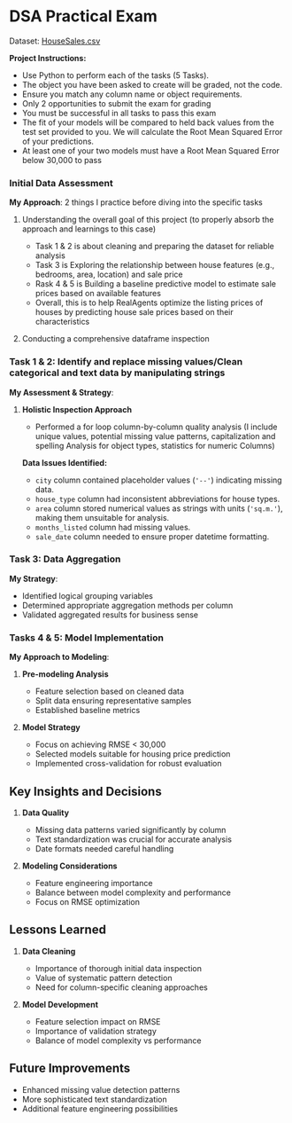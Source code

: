 # DSA Practical Exam
Dataset: [HouseSales.csv](https://github.com/snoowbirvd/Data-Scientist-Assoc.-Practical-Exam/blob/62cdec419d676ac7ebe4ba0650c76f2b9befa1ad/house_sales.csv)

**Project Instructions:**
- Use Python to perform each of the tasks (5 Tasks).
- The object you have been asked to create will be graded, not the code.
- Ensure you match any column name or object requirements.
- Only 2 opportunities to submit the exam for grading
- You must be successful in all tasks to pass this exam
- The fit of your models will be compared to held back values from the test set provided to you. We will calculate the Root Mean Squared Error of your predictions.
- At least one of your two models must have a Root Mean Squared Error below 30,000 to pass
  

### Initial Data Assessment
**My Approach**: 2 things I practice before diving into the specific tasks
1. Understanding the overall goal of this project (to properly absorb the approach and learnings to this case)
   - Task 1 & 2 is about cleaning and preparing the dataset for reliable analysis
   - Task 3 is Exploring the relationship between house features (e.g., bedrooms, area, location) and sale price
   - Rask 4 & 5 is Building a baseline predictive model to estimate sale prices based on available features
   - Overall, this is to help RealAgents optimize the listing prices of houses by predicting house sale prices based on their characteristics
   
2. Conducting a comprehensive dataframe inspection

### Task 1 & 2:  Identify and replace missing values/Clean categorical and text data by manipulating strings
**My Assessment & Strategy**:
1. **Holistic Inspection Approach**
   - Performed a for loop column-by-column quality analysis (I include unique values, potential missing value patterns, capitalization and spelling Analysis for object types, statistics for numeric Columns)

   **Data Issues Identified:**
   - `city` column contained placeholder values (`'--'`) indicating missing data.
   - `house_type` column had inconsistent abbreviations for house types.
   - `area` column stored numerical values as strings with units (`'sq.m.'`), making them unsuitable for analysis.
   - `months_listed` column had missing values.
   - `sale_date` column needed to ensure proper datetime formatting.

### Task 3: Data Aggregation
**My Strategy**:
- Identified logical grouping variables
- Determined appropriate aggregation methods per column
- Validated aggregated results for business sense

### Tasks 4 & 5: Model Implementation
**My Approach to Modeling**:
1. **Pre-modeling Analysis**
   - Feature selection based on cleaned data
   - Split data ensuring representative samples
   - Established baseline metrics

2. **Model Strategy**
   - Focus on achieving RMSE < 30,000
   - Selected models suitable for housing price prediction
   - Implemented cross-validation for robust evaluation

## Key Insights and Decisions
1. **Data Quality**
   - Missing data patterns varied significantly by column
   - Text standardization was crucial for accurate analysis
   - Date formats needed careful handling

2. **Modeling Considerations**
   - Feature engineering importance
   - Balance between model complexity and performance
   - Focus on RMSE optimization

## Lessons Learned
1. **Data Cleaning**
   - Importance of thorough initial data inspection
   - Value of systematic pattern detection
   - Need for column-specific cleaning approaches

2. **Model Development**
   - Feature selection impact on RMSE
   - Importance of validation strategy
   - Balance of model complexity vs performance

## Future Improvements
- Enhanced missing value detection patterns
- More sophisticated text standardization
- Additional feature engineering possibilities
